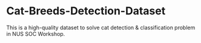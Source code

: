 # Cat-Breeds-Detection-Dataset
This is a high-quality dataset to solve cat detection &amp; classification problem in NUS SOC Workshop.
